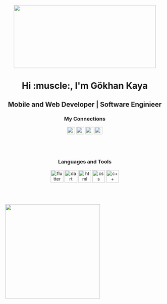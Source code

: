 <p align= "center" dir="auto">
<img src="https://media.giphy.com/media/QNFhOolVeCzPQ2Mx85/giphy.gif"  width="450" height="200"  ></center><br>
</p>



<h1 align="center">Hi :muscle:, I'm Gökhan Kaya</h1>


<h2 align="center">Mobile and Web Developer | Software Enginieer

<br/>

<h3 align="center" > My Connections 

[<img height="23" width="25" src="https://unpkg.com/simple-icons@v7/icons/instagram.svg" />][instagram]
[<img height="23" width="25" src="https://unpkg.com/simple-icons@v7/icons/twitter.svg" />][twitter]
[<img height="23" width="25" src="https://unpkg.com/simple-icons@v7/icons/github.svg" />][github]
[<img height="23" width="25" src="https://unpkg.com/simple-icons@v7/icons/spotify.svg" />][spotify]
</h3>


<br />
<br /> 


<h3 align="center" >Languages and Tools</h3>

<p align="center">
<a href = "https://flutter.dev/?gclid=CjwKCAjwo_KXBhAaEiwA2RZ8hNIvToVjCC5Ke8Lo8TY9Ien5TFlHsmx-vlN69p9r4SqaXoTzEhLJkBoCT14QAvD_BwE&gclsrc=aw.ds" target="_blank"><img src="https://unpkg.com/simple-icons@v7/icons/flutter.svg "alt="flutter" width="40" height="40"/></a>
<a href = "https://dart.dev" target="_blank"><img src="https://unpkg.com/simple-icons@v7/icons/dart.svg" alt="dart" width="40" height="40"/ ></a>
<a href = "https://www.w3schools.com/html/" target="_blank"><img src="https://unpkg.com/simple-icons@v7/icons/html.svg" alt="html" width="40" height="40"/></a>
<a href = "https://www.w3schools.com/css/" target="_blank"><img src="https://unpkg.com/simple-icons@v7/icons/css.svg" alt="css" width="40" height="40"/></a>
<a href = "https://cplusplus.com" target="_blank"><img src="https://unpkg.com/simple-icons@v7/icons/C++.svg/" alt="c++" width="40" height="40"/></a>
</p>


<br />
<br /> 
<br />


<img align = "center" src ="https://github-readme-stats.vercel.app/api/top-langs/?username=GkhnKaya00&layout=compact" width = 300>

 




[instagram]: https://www.instagram.com/gkhnkya__/
[twitter]: https://twitter.com/gkhnkaya000
[github]: https://github.com/GkhnKaya00
[spotify]: https://open.spotify.com/user/2w723cg82s7d1bohyti3o4y22?si=e88b740fd2c34c42

